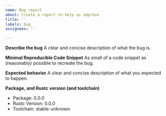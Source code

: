 ```yaml
---
name: Bug report
about: Create a report to help us improve
title: ''
labels: bug
assignees: ''

---
```


**Describe the bug**
A clear and concise description of what the bug is.

**Minimal Reproducible Code Snippet**
As small of a code snippet as (reasonably) possible to recreate the bug.

**Expected behavior**
A clear and concise description of what you expected to happen.

**Package, and Rustc version (and toolchain)**
 - Package: 0.0.0
 - Rustc Version: 0.0.0
 - Toolchain: stable-unknown
